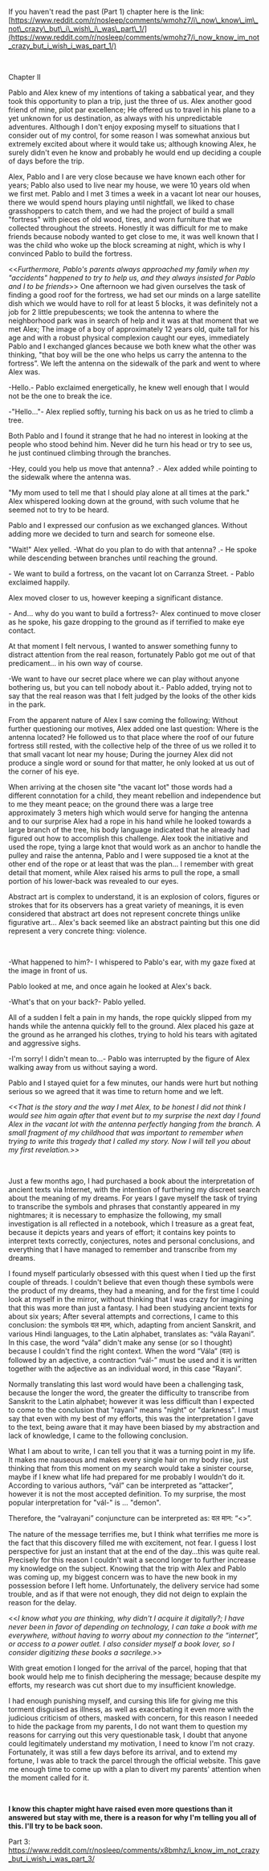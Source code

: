 If you haven't read the past (Part 1) chapter here is the link: [https://www.reddit.com/r/nosleep/comments/wmohz7/i\_now\_know\_im\_not\_crazy\_but\_i\_wish\_i\_was\_part\_1/](https://www.reddit.com/r/nosleep/comments/wmohz7/i_now_know_im_not_crazy_but_i_wish_i_was_part_1/)

&#x200B;

Chapter II

Pablo and Alex knew of my intentions of taking a sabbatical year, and they took this opportunity to plan a trip, just the three of us. Alex another good friend of mine, pilot par excellence; He offered us to travel in his plane to a yet unknown for us destination, as always with his unpredictable adventures. Although I don't enjoy exposing myself to situations that I consider out of my control, for some reason I was somewhat anxious but extremely excited about where it would take us; although knowing Alex, he surely didn't even he know and probably he would end up deciding a couple of days before the trip. 

 Alex, Pablo and I are very close because we have known each other for years; Pablo also used to live near my house, we were 10 years old when we first met. Pablo and I met 3 times a week in a vacant lot near our houses, there we would spend hours playing until nightfall, we liked to chase grasshoppers to catch them, and we had the project of build a small "fortress" with pieces of old wood, tires, and worn furniture that we collected throughout the streets. Honestly it was difficult for me to make friends because nobody wanted to get close to me, it was well known that I was the child who woke up  the block screaming at night, which is why I convinced Pablo to build the fortress.  

<<*Furthermore, Pablo's parents always approached my family when my "accidents" happened to try to help us, and they always insisted for Pablo and I to be friends*\>>  One afternoon we had given ourselves the task of finding a good roof for the fortress, we had set our minds on a large satellite dish which we would have to roll for at least 5 blocks, it was definitely not a job for 2 little prepubescents; we took the antenna to where the neighborhood park was in search of help and it was at that moment that we met Alex; The image of a boy of approximately 12 years old, quite tall for his age and with a robust physical complexion caught our eyes, immediately Pablo and I exchanged glances because we both knew what the other was thinking, "that boy will be the one who helps us carry the antenna to the fortress”. We left the antenna on the sidewalk of the park and went to where Alex was.

\-Hello.- Pablo exclaimed energetically, he knew well enough that I would not be the one to break the ice.

\-"Hello…"- Alex replied softly, turning his back on us as he tried to climb a tree.

Both Pablo and I found it strange that he had no interest in looking at the people who stood behind him. Never did he turn his head or try to see us, he just continued climbing through the branches.

\-Hey, could you help us move that antenna? .- Alex added while pointing to the sidewalk where the antenna was.

"My mom used to tell me that I should play alone at all times at the park." Alex whispered looking down at the ground, with such volume that he seemed not to try to be heard.

Pablo and I expressed our confusion as we exchanged glances. Without adding more we decided to turn and search for someone else.

"Wait!" Alex yelled. -What do you plan to do with that antenna? .- He spoke while descending between branches until reaching the ground.

\- We want to build a fortress, on the vacant lot on Carranza Street. - Pablo exclaimed happily.

Alex moved closer to us, however keeping a significant distance.

\- And… why do you want to build a fortress?- Alex continued to move closer as he spoke, his gaze dropping to the ground as if terrified to make eye contact.

At that moment I felt nervous, I wanted to answer something funny to distract attention from the real reason, fortunately Pablo got me out of that predicament... in his own way of course.

\-We want to have our secret place where we can play without anyone bothering us, but you can tell nobody about it.- Pablo added, trying not to say that the real reason was that I felt judged by the looks of the other kids in the park.

From the apparent nature of Alex I saw coming the following; Without further questioning our motives, Alex added one last question: Where is the antenna located? He followed us to that place where the roof of our future fortress still rested, with the collective help of the three of us we rolled it to that small vacant lot near my house; During the journey Alex did not produce a single word or sound for that matter, he only looked at us out of the corner of his eye.

 When arriving at the chosen site "the vacant lot" those words had a different connotation for a child, they meant rebellion and independence but to me they meant peace; on the ground there was a large tree approximately 3 meters high which would serve for hanging the antenna and to our surprise Alex had a rope in his hand while he looked towards a large branch of the tree, his body language indicated that he already had figured out how to accomplish this challenge. Alex took the initiative and used the rope, tying a large knot that would work as an anchor to handle the pulley and raise the antenna, Pablo and I were supposed tie a knot at the other end of the rope or at least that was the plan... I remember with great detail that moment, while Alex raised his arms to pull the rope, a small portion of his lower-back was revealed to our eyes.

 Abstract art is complex to understand, it is an explosion of colors, figures or strokes that for its observers has a great variety of meanings, it is even considered that abstract art does not represent concrete things unlike figurative art... Alex's back seemed like an abstract painting but this one did represent a very concrete thing: violence.

&#x200B;

\-What happened to him?- I whispered to Pablo's ear, with my gaze fixed at the image in front of us.

Pablo looked at me, and once again he looked at Alex's back.

\-What's that on your back?- Pablo yelled.

All of a sudden I felt a pain in my hands, the rope quickly slipped from my hands while the antenna quickly fell to the ground. Alex placed his gaze at the ground as he arranged his clothes, trying to hold his tears with agitated and aggressive sighs.

\-I'm sorry! I didn't mean to…- Pablo was interrupted by the figure of Alex walking away from us without saying a word.

Pablo and I stayed quiet for a few minutes, our hands were hurt but nothing serious so we agreed that it was time to return home and we left.

*<<That is the story and the way I met Alex, to be honest I did not think I would see him again after that event but to my surprise the next day I found Alex in the vacant lot with the antenna perfectly hanging from the branch. A small fragment of my childhood that was important to remember when trying to write this tragedy that I called my story. Now I will tell you about my first revelation.>>*

&#x200B;

Just a few months ago, I had purchased a book about the interpretation of ancient texts via Internet, with the intention of furthering my discreet search about the meaning of my dreams. For years I gave myself the task of trying to transcribe the symbols and phrases that constantly appeared in my nightmares; it is necessary to emphasize the following, my small investigation is all reflected in a notebook, which I treasure as a great feat, because it depicts years and years of effort; it contains key points to interpret texts correctly, conjectures, notes and personal conclusions, and everything that I have managed to remember and transcribe from my dreams. 

I found myself particularly obsessed with this quest when I tied up the first couple of threads. I couldn't believe that even though these symbols were the product of my dreams, they had a meaning, and for the first time I could look at myself in the mirror, without thinking that I was crazy for imagining that this was more than just a fantasy. I had been studying ancient texts for about six years; After several attempts and corrections, I came to this conclusion: the symbols वल मान, which, adapting from ancient Sanskrit, and various Hindi languages, to the Latin alphabet, translates as: “vála Rayani”. In this case, the word “vála” didn't make any sense (or so I thought) because I couldn't find the right context. When the word “Vála” (वल) is followed by an adjective, a contraction “vál-” must be used and it is written together with the adjective as an individual word, in this case “Rayani”. 

Normally translating this last word would have been a challenging task, because the longer the word, the greater the difficulty to transcribe from Sanskrit to the Latin alphabet; however it was less difficult than I expected to come to the conclusion that "rayani" means "night" or "darkness". I must say that even with my best of my efforts, this was the interpretation I gave to the text, being aware that it may have been biased by my abstraction and lack of knowledge, I came to the following conclusion.

What I am about to write, I can tell you that it was a turning point in my life. It makes me nauseous and makes every single hair on my body rise, just thinking that from this moment on my search would take a sinister course, maybe if I knew what life had prepared for me probably I wouldn't do it. According to various authors, “vál” can be interpreted as “attacker”, however it is not the most accepted definition. To my surprise, the most popular interpretation for "vál-" is ... "demon".

Therefore, the “valrayani” conjuncture can be interpreted as:   वल मान: “<<Demon of darkness>>”.

The nature of the message terrifies me, but I think what terrifies me more is the fact that this discovery filled me with excitement, not fear. I guess I lost perspective for just an instant that at the end of the day…this was quite real.  Precisely for this reason I couldn't wait a second longer to further increase my knowledge on the subject.  Knowing that the trip with Alex and Pablo was coming up, my biggest concern was to have the new book in my possession before I left home. Unfortunately, the delivery service had some trouble, and as if that were not enough, they did not deign to explain the reason for the delay.

<<*I know what you are thinking, why didn't I acquire it digitally?; I have never been in favor of depending on technology, I can take a book with me everywhere, without having to worry about my connection to the “internet”, or access to a power outlet. I also consider myself a book lover, so I consider digitizing these books a sacrilege*.>>  

With great emotion I longed for the arrival of the parcel, hoping that that book would help me to finish deciphering the message; because despite my efforts, my research was cut short due to my insufficient knowledge.

I had enough punishing myself, and cursing this life for giving me this torment disguised as illness, as well as exacerbating it even more with the judicious criticism of others, masked with concern, for this reason I needed to hide the package from my parents, I do not want them to question my reasons for carrying out this very questionable task, I doubt that anyone could legitimately understand my motivation, I need to know I'm not crazy. Fortunately, it was still a few days before its arrival, and to extend my fortune, I was able to track the parcel through the official website. This gave me enough time to come up with a plan to divert my parents' attention when the moment called for it.

&#x200B;

**I know this chapter might have raised even more questions than it answered but stay with me, there is a reason for why I'm telling you all of this. I'll try to be back soon.**


Part 3: https://www.reddit.com/r/nosleep/comments/x8bmhz/i_know_im_not_crazy_but_i_wish_i_was_part_3/